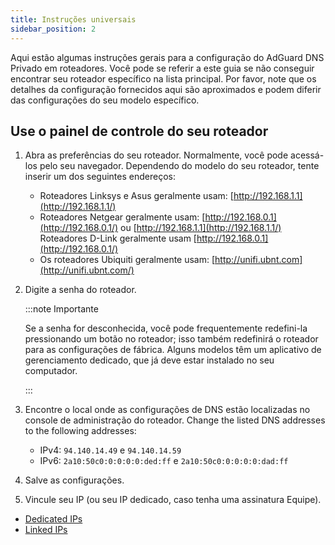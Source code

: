 ```yaml
---
title: Instruções universais
sidebar_position: 2
---
```


Aqui estão algumas instruções gerais para a configuração do AdGuard DNS Privado em roteadores. Você pode se referir a este guia se não conseguir encontrar seu roteador específico na lista principal. Por favor, note que os detalhes da configuração fornecidos aqui são aproximados e podem diferir das configurações do seu modelo específico.

## Use o painel de controle do seu roteador

1. Abra as preferências do seu roteador. Normalmente, você pode acessá-los pelo seu navegador. Dependendo do modelo do seu roteador, tente inserir um dos seguintes endereços:
    - Roteadores Linksys e Asus geralmente usam: [http://192.168.1.1](http://192.168.1.1/)
    - Roteadores Netgear geralmente usam: [http://192.168.0.1](http://192.168.0.1/) ou [http://192.168.1.1](http://192.168.1.1/) Roteadores D-Link geralmente usam [http://192.168.0.1](http://192.168.0.1/)
    - Os roteadores Ubiquiti geralmente usam: [http://unifi.ubnt.com](http://unifi.ubnt.com/)

2. Digite a senha do roteador.

    :::note Importante

    Se a senha for desconhecida, você pode frequentemente redefini-la pressionando um botão no roteador; isso também redefinirá o roteador para as configurações de fábrica. Alguns modelos têm um aplicativo de gerenciamento dedicado, que já deve estar instalado no seu computador.

    :::

3. Encontre o local onde as configurações de DNS estão localizadas no console de administração do roteador. Change the listed DNS addresses to the following addresses:
    - IPv4: `94.140.14.49` e `94.140.14.59`
    - IPv6: `2a10:50c0:0:0:0:0:ded:ff` e `2a10:50c0:0:0:0:0:dad:ff`

4. Salve as configurações.

5. Vincule seu IP (ou seu IP dedicado, caso tenha uma assinatura Equipe).

- [Dedicated IPs](/private-dns/connect-devices/other-options/dedicated-ip.md)
- [Linked IPs](/private-dns/connect-devices/other-options/linked-ip.md)
